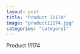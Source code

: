 ```yaml
---
layout: post
title: "Product 11174"
image: "product11174.jpg"
categories: "category1"
---
```

Product 11174
